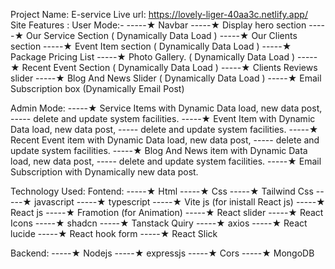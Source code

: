 Project Name: E-service
Live url: https://lovely-liger-40aa3c.netlify.app/
Site Features :
User Mode:-
-----★ Navbar
-----★ Display hero section
-----★ Our Service Section ( Dynamically Data Load )
-----★ Our Clients section
-----★ Event Item section ( Dynamically Data Load )
-----★ Package Pricing List
-----★ Photo Gallery. ( Dynamically Data Load )
-----★ Recent Event Section ( Dynamically Data Load )
-----★ Clients Reviews slider
-----★ Blog And News Slider ( Dynamically Data Load )
-----★ Email Subscription box (Dynamically Email Post)

Admin Mode:
-----★ Service Items with Dynamic Data load, new data post,
----- delete and update system facilities.
-----★ Event Item with Dynamic Data load, new data post,
----- delete and update system facilities.
-----★ Recent Event item with Dynamic Data load, new data post,
----- delete and update system facilities.
-----★ Blog And News item with Dynamic Data load, new data post,
----- delete and update system facilities.
-----★ Email Subscription with Dynamically new data post.

Technology Used:
Fontend:
-----★ Html
-----★ Css
-----★ Tailwind Css
-----★ javascript
-----★ typescript
-----★ Vite js (for inistall React js)
-----★ React js
-----★ Framotion (for Animation)
-----★ React slider
-----★ React Icons
-----★ shadcn
-----★ Tanstack Quiry
-----★ axios
-----★ React lucide
-----★ React hook form
-----★ React Slick

Backend:
-----★ Nodejs
-----★ expressjs
-----★ Cors
-----★ MongoDB
